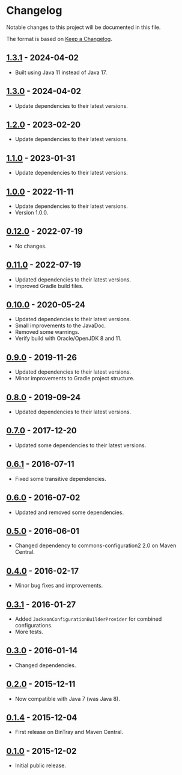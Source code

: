 # Changelog
Notable changes to this project will be documented in this file.

The format is based on [Keep a Changelog](https://keepachangelog.com/en/1.1.0/).


## [1.3.1] - 2024-04-02
- Built using Java 11 instead of Java 17.
 

## [1.3.0] - 2024-04-02
- Update dependencies to their latest versions.


## [1.2.0] - 2023-02-20
- Update dependencies to their latest versions.


## [1.1.0] - 2023-01-31
- Update dependencies to their latest versions.


## [1.0.0] - 2022-11-11
- Update dependencies to their latest versions.
- Version 1.0.0.


## [0.12.0] - 2022-07-19
- No changes.


## [0.11.0] - 2022-07-19
- Updated dependencies to their latest versions.
- Improved Gradle build files.


## [0.10.0] - 2020-05-24
- Updated dependencies to their latest versions.
- Small improvements to the JavaDoc.
- Removed some warnings.
- Verify build with Oracle/OpenJDK 8 and 11.


## [0.9.0] - 2019-11-26
- Updated dependencies to their latest versions.
- Minor improvements to Gradle project structure.


## [0.8.0] - 2019-09-24
- Updated dependencies to their latest versions.


## [0.7.0] - 2017-12-20
- Updated some dependencies to their latest versions.


## [0.6.1] - 2016-07-11
- Fixed some transitive dependencies.


## [0.6.0] - 2016-07-02
- Updated and removed some dependencies.


## [0.5.0] - 2016-06-01
- Changed dependency to commons-configuration2 2.0 on Maven Central.


## [0.4.0] - 2016-02-17
- Minor bug fixes and improvements.


## [0.3.1] - 2016-01-27
- Added `JacksonConfigurationBuilderProvider` for combined configurations.
- More tests.


## [0.3.0] - 2016-01-14
- Changed dependencies.


## [0.2.0] - 2015-12-11
- Now compatible with Java 7 (was Java 8).


## [0.1.4] - 2015-12-04
- First release on BinTray and Maven Central.


## [0.1.0] - 2015-12-02
- Initial public release.


[unreleased]: https://github.com/Virtlink/commons-configuration2-jackson/compare/1.3.1...HEAD
[1.3.1]: https://github.com/Virtlink/commons-configuration2-jackson/compare/1.3.0...1.3.1
[1.3.0]: https://github.com/Virtlink/commons-configuration2-jackson/compare/1.2.0...1.3.0
[1.2.0]: https://github.com/Virtlink/commons-configuration2-jackson/compare/1.1.0...1.2.0
[1.1.0]: https://github.com/Virtlink/commons-configuration2-jackson/compare/1.0.0...1.1.0
[1.0.0]: https://github.com/Virtlink/commons-configuration2-jackson/compare/0.12.0...1.0.0
[0.12.0]: https://github.com/Virtlink/commons-configuration2-jackson/compare/v0.11.0...0.12.0
[0.11.0]: https://github.com/Virtlink/commons-configuration2-jackson/compare/v0.10.0...v0.11.0
[0.10.0]: https://github.com/Virtlink/commons-configuration2-jackson/compare/v0.9.0...v0.10.0
[0.9.0]: https://github.com/Virtlink/commons-configuration2-jackson/compare/v0.8.0...v0.9.0
[0.8.0]: https://github.com/Virtlink/commons-configuration2-jackson/compare/v0.7.0...v0.8.0
[0.7.0]: https://github.com/Virtlink/commons-configuration2-jackson/compare/v0.6.1...v0.7.0
[0.6.1]: https://github.com/Virtlink/commons-configuration2-jackson/compare/v0.6.0...v0.6.1
[0.6.0]: https://github.com/Virtlink/commons-configuration2-jackson/compare/v0.5.0...v0.6.0
[0.5.0]: https://github.com/Virtlink/commons-configuration2-jackson/compare/v0.4.0...v0.5.0
[0.4.0]: https://github.com/Virtlink/commons-configuration2-jackson/compare/v0.3.1...v0.4.0
[0.3.1]: https://github.com/Virtlink/commons-configuration2-jackson/compare/v0.3.0...v0.3.1
[0.3.0]: https://github.com/Virtlink/commons-configuration2-jackson/compare/v0.2.0...v0.3.0
[0.2.0]: https://github.com/Virtlink/commons-configuration2-jackson/compare/v0.1.4...v0.2.0
[0.1.4]: https://github.com/Virtlink/commons-configuration2-jackson/compare/v0.1.0...v0.1.4
[0.1.0]: https://github.com/Virtlink/commons-configuration2-jackson/releases/tag/v0.1.0

